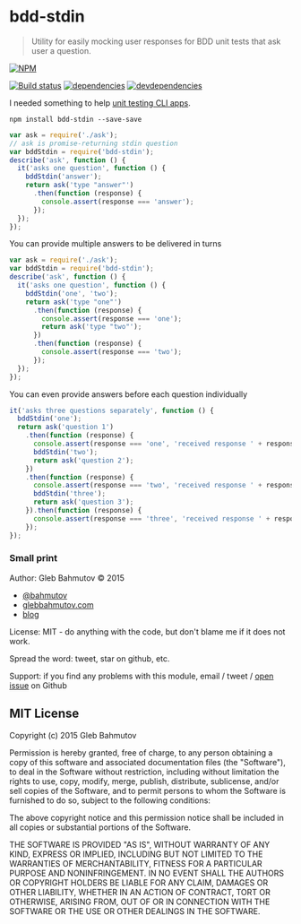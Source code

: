 # bdd-stdin

> Utility for easily mocking user responses for BDD unit tests that ask user a question.

[![NPM][bdd-stdin-icon]][bdd-stdin-url]

[![Build status][ci-image]][ci-url]
[![dependencies][dependencies-image]][dependencies-url]
[![devdependencies][bdd-stdin-devdependencies-image] ][bdd-stdin-devdependencies-url]

I needed something to help [unit testing CLI apps](http://glebbahmutov.com/blog/unit-testing-cli-programs/).

`npm install bdd-stdin --save-save`

```js
var ask = require('./ask');
// ask is promise-returning stdin question
var bddStdin = require('bdd-stdin');
describe('ask', function () {
  it('asks one question', function () {
    bddStdin('answer');
    return ask('type "answer"')
      .then(function (response) {
        console.assert(response === 'answer');
      });
  });
});
```

You can provide multiple answers to be delivered in turns

```js
var ask = require('./ask');
var bddStdin = require('bdd-stdin');
describe('ask', function () {
  it('asks one question', function () {
    bddStdin('one', 'two');
    return ask('type "one"')
      .then(function (response) {
        console.assert(response === 'one');
        return ask('type "two"');
      })
      .then(function (response) {
        console.assert(response === 'two');
      });
  });
});
```

You can even provide answers before each question individually

```js
it('asks three questions separately', function () {
  bddStdin('one');
  return ask('question 1')
    .then(function (response) {
      console.assert(response === 'one', 'received response ' + response);
      bddStdin('two');
      return ask('question 2');
    })
    .then(function (response) {
      console.assert(response === 'two', 'received response ' + response);
      bddStdin('three');
      return ask('question 3');
    }).then(function (response) {
      console.assert(response === 'three', 'received response ' + response);
    });
});
```

### Small print

Author: Gleb Bahmutov &copy; 2015

* [@bahmutov](https://twitter.com/bahmutov)
* [glebbahmutov.com](http://glebbahmutov.com)
* [blog](http://glebbahmutov.com/blog)

License: MIT - do anything with the code, but don't blame me if it does not work.

Spread the word: tweet, star on github, etc.

Support: if you find any problems with this module, email / tweet /
[open issue](https://github.com/bahmutov/bdd-stdin/issues) on Github

## MIT License

Copyright (c) 2015 Gleb Bahmutov

Permission is hereby granted, free of charge, to any person
obtaining a copy of this software and associated documentation
files (the "Software"), to deal in the Software without
restriction, including without limitation the rights to use,
copy, modify, merge, publish, distribute, sublicense, and/or sell
copies of the Software, and to permit persons to whom the
Software is furnished to do so, subject to the following
conditions:

The above copyright notice and this permission notice shall be
included in all copies or substantial portions of the Software.

THE SOFTWARE IS PROVIDED "AS IS", WITHOUT WARRANTY OF ANY KIND,
EXPRESS OR IMPLIED, INCLUDING BUT NOT LIMITED TO THE WARRANTIES
OF MERCHANTABILITY, FITNESS FOR A PARTICULAR PURPOSE AND
NONINFRINGEMENT. IN NO EVENT SHALL THE AUTHORS OR COPYRIGHT
HOLDERS BE LIABLE FOR ANY CLAIM, DAMAGES OR OTHER LIABILITY,
WHETHER IN AN ACTION OF CONTRACT, TORT OR OTHERWISE, ARISING
FROM, OUT OF OR IN CONNECTION WITH THE SOFTWARE OR THE USE OR
OTHER DEALINGS IN THE SOFTWARE.

[bdd-stdin-icon]: https://nodei.co/npm/bdd-stdin.png?downloads=true
[bdd-stdin-url]: https://npmjs.org/package/bdd-stdin

[ci-image]: https://travis-ci.org/bahmutov/bdd-stdin.png?branch=master
[ci-url]: https://travis-ci.org/bahmutov/bdd-stdin
[dependencies-image]: https://david-dm.org/bahmutov/bdd-stdin.png
[dependencies-url]: https://david-dm.org/bahmutov/bdd-stdin
[bdd-stdin-devdependencies-image]: https://david-dm.org/bahmutov/bdd-stdin/dev-status.png
[bdd-stdin-devdependencies-url]: https://david-dm.org/bahmutov/bdd-stdin#info=devDependencies

